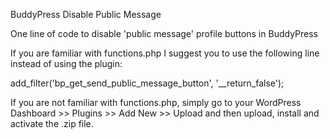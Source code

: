 BuddyPress Disable Public Message

One line of code to disable 'public message' profile buttons in BuddyPress

If you are familiar with functions.php I suggest you to use the following line instead of using the plugin:

add_filter('bp_get_send_public_message_button', '__return_false');

If you are not familiar with functions.php, simply go to your WordPress Dashboard >> Plugins >> Add New >> Upload and then upload, install and activate the .zip file.
